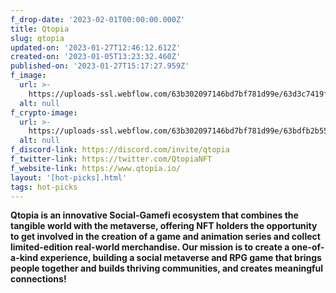 ```yaml
---
f_drop-date: '2023-02-01T00:00:00.000Z'
title: Qtopia
slug: qtopia
updated-on: '2023-01-27T12:46:12.612Z'
created-on: '2023-01-05T13:23:32.460Z'
published-on: '2023-01-27T15:17:27.959Z'
f_image:
  url: >-
    https://uploads-ssl.webflow.com/63b302097146bd7bf781d99e/63d3c7419f84a109df01a271_image.gif
  alt: null
f_crypto-image:
  url: >-
    https://uploads-ssl.webflow.com/63b302097146bd7bf781d99e/63bdfb2b55a65662225f5fbf_9297384_sol_blockchain_coins_cryptocurrency_crypto_icon.svg
  alt: null
f_discord-link: https://discord.com/invite/qtopia
f_twitter-link: https://twitter.com/QtopiaNFT
f_website-link: https://www.qtopia.io/
layout: '[hot-picks].html'
tags: hot-picks
---
```


**Qtopia is an innovative Social-Gamefi ecosystem that combines the tangible world with the metaverse, offering NFT holders the opportunity to get involved in the creation of a game and animation series and collect limited-edition real-world merchandise. Our mission is to create a one-of-a-kind experience, building a social metaverse and RPG game that brings people together and builds thriving communities, and creates meaningful connections!**
